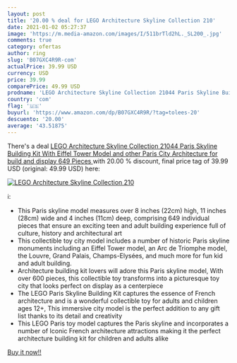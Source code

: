 ```yaml
---
layout: post
title: '20.00 % deal for LEGO Architecture Skyline Collection 210'
date: 2021-01-02 05:27:37
image: 'https://m.media-amazon.com/images/I/511brTld2hL._SL200_.jpg'
comments: true
category: ofertas
author: ring
slug: 'B07GXC4R9R-com'
actualPrice: 39.99 USD
currency: USD
price: 39.99
comparePrice: 49.99 USD
prodname: 'LEGO Architecture Skyline Collection 21044 Paris Skyline Building Kit With Eiffel Tower Model and other Paris City Architecture for build and display  649 Pieces '
country: 'com'
flag: '🇺🇸'
buyurl: 'https://www.amazon.com/dp/B07GXC4R9R/?tag=tolees-20'
descuento: '20.00'
average: '43.51875'
---
```


There's a deal [LEGO Architecture Skyline Collection 21044 Paris Skyline Building Kit With Eiffel Tower Model and other Paris City Architecture for build and display  649 Pieces ](https://www.amazon.com/dp/B07GXC4R9R/?tag=tolees-20)  with  20.00 % discount, final price tag of  39.99 USD (original: 49.99 USD) here:

[![LEGO Architecture Skyline Collection 210](https://m.media-amazon.com/images/I/511brTld2hL._SL200_.jpg)](https://www.amazon.com/dp/B07GXC4R9R/?tag=tolees-20)

ℹ️:

- This Paris skyline model measures over 8 inches (22cm) high, 11 inches (28cm) wide and 4 inches (11cm) deep, comprising 649 individual pieces that ensure an exciting teen and adult building experience full of culture, history and architectural art
- This collectible toy city model includes a number of historic Paris skyline monuments including an Eiffel Tower model, an Arc de Triomphe model, the Louvre, Grand Palais, Champs-Elysées, and much more for fun kid and adult building.
- Architecture building kit lovers will adore this Paris skyline model, With over 600 pieces, this collectible toy transforms into a picturesque toy city that looks perfect on display as a centerpiece
- The LEGO Paris Skyline Building Kit captures the essence of French architecture and is a wonderful collectible toy for adults and children ages 12+, This immersive city model is the perfect addition to any gift list thanks to its detail and creativity
- This LEGO Paris toy model captures the Paris skyline and incorporates a number of Iconic French architecture attractions making it the perfect architecture building kit for children and adults alike

[Buy it now!!](https://www.amazon.com/dp/B07GXC4R9R/?tag=tolees-20)
